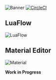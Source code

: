 ![Banner](https://i.imgur.com/s8bU4eP.png)
[![CircleCI](https://circleci.com/gh/MagentexSoftware/Kepler.svg?style=svg)](https://circleci.com/gh/MagentexSoftware/Kepler)

## LuaFlow

![LuaFlow](https://i.imgur.com/y3v9mX8.png)

## Material Editor

![Material](https://i.imgur.com/im2hic4.png)

**Work in Progress**
